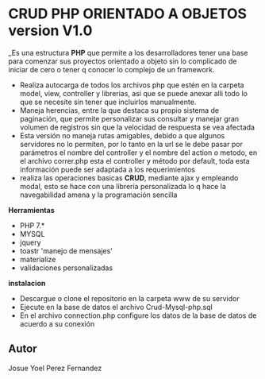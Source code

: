 # CRUD PHP ORIENTADO A OBJETOS version V1.0
_Es una estructura **PHP** que permite a los desarrolladores tener una base para comenzar sus proyectos orientado a objeto sin lo complicado de iniciar de cero o tener q conocer lo complejo de un framework.

- Realiza autocarga de todos los archivos php que estén en la carpeta model, view, controller y librerias, asi que se puede anexar alli todo lo que se necesite sin tener que incluirlos manualmente.
- Maneja herencias, entre la que destaca su propio sistema de paginación, que permite personalizar sus consultar y manejar gran volumen de registros sin que la velocidad de respuesta se vea afectada
- Esta versión no maneja rutas amigables, debido a que algunos servidores no lo permiten, por lo tanto en la url se le debe pasar por parámetros el nombre del controller y el nombre del action o metodo, en el archivo correr.php esta el controller y método por default, toda esta información puede ser adaptada a los requerimientos
- realiza las operaciones basicas **CRUD**, mediante ajax y empleando modal, esto se hace con una librería personalizada lo q hace la navegabilidad amena y la programación sencilla

**Herramientas**
- PHP 7.*
- MYSQL
- jquery
- toastr 'manejo de mensajes'
- materialize
- validaciones personalizadas

**instalacion**
- Descargue o clone el repositorio en la carpeta www de su servidor
- Ejecute en la base de datos el archivo Crud-Mysql-php.sql
- En el archivo connection.php configure los datos de la base de datos de acuerdo a su conexión 

## Autor

Josue Yoel Perez Fernandez
